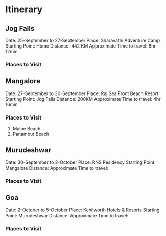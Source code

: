 # Itinerary
## Jog Falls
Date: 25-September to 27-September
Place: Sharavathi Adventure Camp
Starting Point: Home
Distance: 442 KM
Approximate Time to travel: 8hr 12min
### Places to Visit

## Mangalore
Date: 27-September to 30-September
Place: Raj Sea Front Beach Resort
Starting Point: Jog Falls
Distance: 200KM
Approximate Time to travel: 4hr 16min
### Places to Visit
1. Malpe Beach
2. Panambur Beach

## Murudeshwar
Date: 30-September to 2-October
Place: RNS Residency
Starting Point: Mangalore
Distance: 
Approximate Time to travel:
### Places to Visit

## Goa
Date: 2-October to 5-October
Place: Kenilworth Hotels & Resorts
Starting Point: Murudeshwar
Distance: 
Approximate Time to travel:
### Places to Visit
